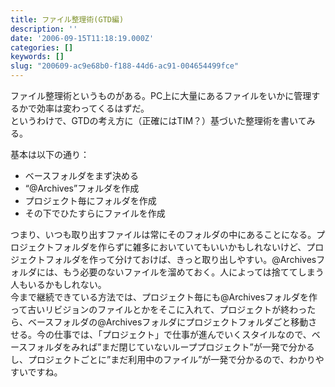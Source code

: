 ```yaml
---
title: ファイル整理術(GTD編)
description: ''
date: '2006-09-15T11:18:19.000Z'
categories: []
keywords: []
slug: "200609-ac9e68b0-f188-44d6-ac91-004654499fce"
---
```

ファイル整理術というものがある。PC上に大量にあるファイルをいかに管理するかで効率は変わってくるはずだ。  
というわけで、GTDの考え方に（正確にはTIM？）基づいた整理術を書いてみる。

基本は以下の通り：

*   ベースフォルダをまず決める
*   “@Archives”フォルダを作成
*   プロジェクト毎にフォルダを作成
*   その下でひたすらにファイルを作成

つまり、いつも取り出すファイルは常にそのフォルダの中にあることになる。プロジェクトフォルダを作らずに雑多においていてもいいかもしれないけど、プロジェクトフォルダを作って分けておけば、きっと取り出しやすい。@Archivesフォルダには、もう必要のないファイルを溜めておく。人によっては捨ててしまう人もいるかもしれない。  
今まで継続できている方法では、プロジェクト毎にも@Archivesフォルダを作って古いリビジョンのファイルとかをそこに入れて、プロジェクトが終わったら、ベースフォルダの@Archivesフォルダにプロジェクトフォルダごと移動させる。今の仕事では、「プロジェクト」で仕事が進んでいくスタイルなので、ベースフォルダをみれば”まだ閉じていないループプロジェクト”が一発で分かるし、プロジェクトごとに”まだ利用中のファイル”が一発で分かるので、わかりやすいですね。